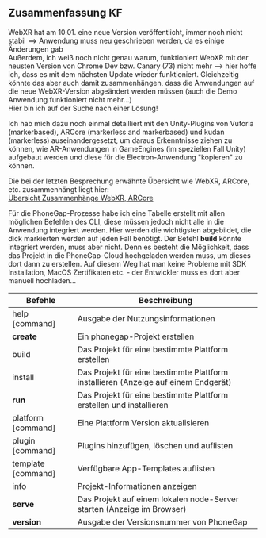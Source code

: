 ## Zusammenfassung KF
WebXR hat am 10.01. eine neue Version veröffentlicht, immer noch nicht stabil ==> Anwendung muss neu geschrieben werden, da es einige Änderungen gab  
Außerdem, ich weiß noch nicht genau warum, funktioniert WebXR mit der neusten Version von Chrome Dev bzw. Canary (73) nicht mehr --> hier hoffe ich, dass es mit dem nächsten Update wieder funktioniert. Gleichzeitig könnte das aber auch damit zusammenhängen, dass die Anwendungen auf die neue WebXR-Version abgeändert werden müssen (auch die Demo Anwendung funktioniert nicht mehr…)  
Hier bin ich auf der Suche nach einer Lösung!  

Ich hab mich dazu noch einmal detailliert mit den Unity-Plugins von Vuforia (markerbased), ARCore (markerless and markerbased) und kudan (markerless) auseinandergesetzt, um daraus Erkenntnisse ziehen zu können, wie AR-Anwendungen in GameEngines (im speziellen Fall Unity) aufgebaut werden und diese für die Electron-Anwendung "kopieren" zu können.  

Die bei der letzten Besprechung erwähnte Übersicht wie WebXR, ARCore, etc. zusammenhängt liegt hier:  
[Übersicht Zusammenhänge WebXR, ARCore](https://github.com/JirkaDellOro/FUDGE/blob/master/Design/Logs/190115-WebXR-ARCore-WebGL-JS_KF.jpg)  

Für die PhoneGap-Prozesse habe ich eine Tabelle erstellt mit allen möglichen Befehlen des CLI, diese müssen jedoch nicht alle in die Anwendung integriert werden. Hier werden die wichtigsten abgebildet, die dick markierten werden auf jeden Fall benötigt. Der Befehl **build** könnte integriert werden, muss aber nicht. Denn es besteht die Möglichkeit, dass das Projekt in die PhoneGap-Cloud hochgeladen werden muss, um dieses dort dann zu erstellen. Auf diesem Weg hat man keine Probleme mit SDK Installation, MacOS Zertifikaten etc. - der Entwickler muss es dort aber manuell hochladen...

| Befehle |	Beschreibung |
|---------|--------------|
| help [command] |	Ausgabe der Nutzungsinformationen |
| **create <path>** |	Ein phonegap-Projekt erstellen |
| build <platforms>	| Das Projekt für eine bestimmte Plattform erstellen |
| install <platforms>	| Das Projekt für eine bestimmte Plattform installieren (Anzeige auf einem Endgerät) |
| **run <platforms>** |	Das Projekt für eine bestimmte Plattform erstellen und installieren |
| platform [command] | Eine Plattform Version aktualisieren |
| plugin [command] | Plugins hinzufügen, löschen und auflisten |  
| template [command] | Verfügbare App-Templates auflisten | 
| info | Projekt-Informationen anzeigen |
| **serve** |	Das Projekt auf einem lokalen node-Server starten (Anzeige im Browser) |  
| **version** |	Ausgabe der Versionsnummer von PhoneGap |
    
